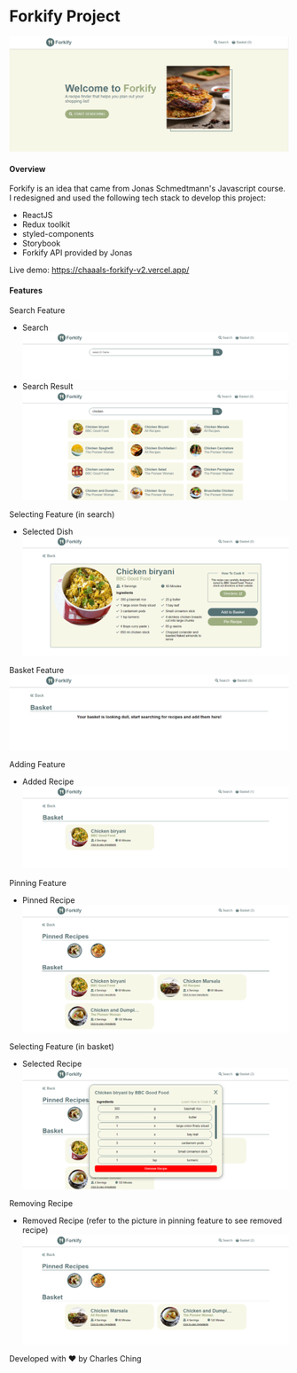 # Forkify Project

<img src='public/images/forkify-overview.png' alt='overview'>

#### Overview

Forkify is an idea that came from Jonas Schmedtmann's Javascript course. I redesigned and used the following tech stack to develop this project:

- ReactJS
- Redux toolkit
- styled-components
- Storybook
- Forkify API provided by Jonas

Live demo: https://chaaals-forkify-v2.vercel.app/

#### Features

Search Feature

- Search
  <img src='public/images/forkify-search-feature.png' alt='search-feature' />
- Search Result
  <img src='public/images/forkify-search-feature-result.png' alt='search-feature-result' />

Selecting Feature (in search)

- Selected Dish
  <img src='public/images/forkify-selecting-feature.png' alt='selecting-feature' />

Basket Feature
<img src='public/images/forkify-basket-feature.png' alt='basket-feature' />

Adding Feature

- Added Recipe
  <img src='public/images/forkify-adding-feature.png' alt='adding-feature' />

Pinning Feature

- Pinned Recipe
  <img src='public/images/forkify-pinning-feature.png' alt='pinning-feature' />

Selecting Feature (in basket)

- Selected Recipe
  <img src='public/images/forkify-selecting-feature-inbasket.png' alt='selecting-feature-inbasket' />

Removing Recipe

- Removed Recipe (refer to the picture in pinning feature to see removed recipe)
  <img src='public/images/forkify-removing-feature-inbasket.png' alt='removing-feature-inbasket' />

Developed with ❤️ by Charles Ching
